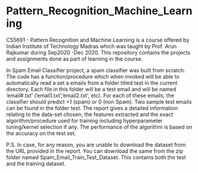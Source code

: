 # Pattern_Recognition_Machine_Learning
CS5691 - Pattern Recognition and Machine Learning is a course offered by Indian Institute of Technology Madras which was taught by Prof. Arun Rajkumar during Sep2020 -Dec 2020. This repository contains the projects and assignments done as part of learning in the course.

In Spam Email Classifier project, a spam classifier was built from scratch. The code has a function/procedure which when invoked will be able to automatically read a set a emails from a folder titled test in the current directory. Each file in this folder will be a test email and will be named ’email#.txt’ (’email1.txt’,’email2.txt’, etc). For each of these emails, the classifier should predict +1 (spam) or 0 (non Spam). Two sample test emails can be found in the folder test. The report gives a detailed information relating to the data-set chosen, the features extracted and the exact algorithm/procedure used for training including hyperparameter tuning/kernel selection if any. The performance of the algorithm is based on the accuracy on the test set.

P.S. In case, for any reason, you are unable to download the dataset from the URL provided in the report. You can download the same from the zip folder named Spam_Email_Train_Test_Dataset. This contains both the test and the training dataset.
